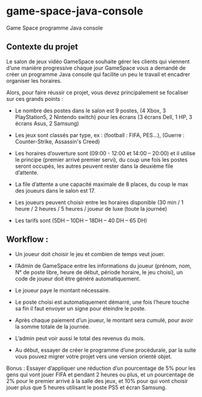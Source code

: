 # game-space-java-console

Game Space programme Java console

## Contexte du projet

Le salon de jeux vidéo GameSpace souhaite gérer les clients qui viennent d’une manière progressive chaque jour GameSpace vous a demandé de créer un programme Java console qui facilite un peu le travail et encadrer organiser les horaires.

Alors, pour faire réussir ce projet, vous devez principalement se focaliser sur ces grands points :

- Le nombre des postes dans le salon est 9 postes, (4 Xbox, 3 PlayStation5, 2 Nintendo switch) pour les écrans (3 écrans Dell, 1 HP, 3 écrans Asus, 2 Samsung)

- Les jeux sont classés par type, ex : (football : FIFA, PES…), (Guerre : Counter-Strike, Assassin's Creed)

- Les horaires d’ouverture sont (09:00 - 12:00 et 14:00 – 20:00) et il utilise le principe (premier arrivé premier servi), du coup une fois les postes seront occupés, les autres peuvent rester dans la deuxième file d’attente.

- La file d’attente a une capacité maximale de 8 places, du coup le max des joueurs dans le salon est 17.

- Les joueurs peuvent choisir entre les horaires disponible (30 min / 1 heure / 2 heures / 5 heures / joueur de luxe (toute la journée)

- Les tarifs sont (5DH – 10DH – 18DH – 40 DH – 65 DH)

## Workflow :

- Un joueur doit choisir le jeu et combien de temps veut jouer.

- l’Admin de GameSpace entre les informations du joueur (prénom, nom, N° de poste libre, heure de début, période horaire, le jeu choisi), un code de joueur doit être généré automatiquement.

- Le joueur paye le montant nécessaire.

- Le poste choisi est automatiquement démarré, une fois l’heure touche sa fin il faut envoyer un signe pour éteindre le poste.

- Après chaque paiement d’un joueur, le montant sera cumulé, pour avoir la somme totale de la journée.

- L’admin peut voir aussi le total des revenus du mois.

- Au début, essayer de créer le programme d’une procédurale, par la suite vous pouvez migrer votre projet vers une version orienté objet.

Bonus : Essayer d’appliquer une réduction d’un pourcentage de 5% pour les gens qui vont jouer FIFA et pendant 2 heures ou plus, et un pourcentage de 2% pour le premier arrivé à la salle des jeux, et 10% pour qui vont choisir jouer plus que 5 heures utilisant le poste PS5 et écran Samsung.
